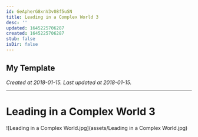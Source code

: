 ```yaml
---
id: GeApherG8xnV3v08f5uSN
title: Leading in a Complex World 3
desc: ''
updated: 1645225706287
created: 1645225706287
stub: false
isDir: false
---
```

My Template
---

_Created at 2018-01-15._
_Last updated at 2018-01-15._




---

# Leading in a Complex World 3


![Leading in a Complex World.jpg](assets/Leading in a Complex World.jpg)

